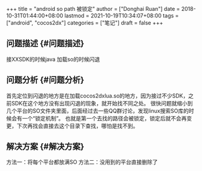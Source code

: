 +++
title = "android so path 被锁定"
author = ["Donghai Ruan"]
date = 2018-10-31T01:44:00+08:00
lastmod = 2021-10-19T10:34:07+08:00
tags = ["android", "cocos2dx"]
categories = ["笔记"]
draft = false
+++

## 问题描述 {#问题描述}

接XXSDK的时候java 加载so的时候闪退
   <!--more-->


## 问题分析 {#问题分析}

首先定位到闪退的地方是在加载cocos2dxlua.so的地方，因为接过不少SDK，之前SDK在这个地方没有出现闪退的现象，就开始找不同之处。
很快问题就缩小到几个平台的SO文件夹里面，后面经过去一些QQ群讨论，发现linux搜索SO库的时候会有一个“锁定机制”。
也就是第一个去找的路径会被锁定，锁定后就不会再变更，下次再找会直接去这个目录下查找，哪怕是找不到。


## 解决方案 {#解决方案}

方法一：将每个平台都放满SO
方法二：没用到的平台直接删除了

